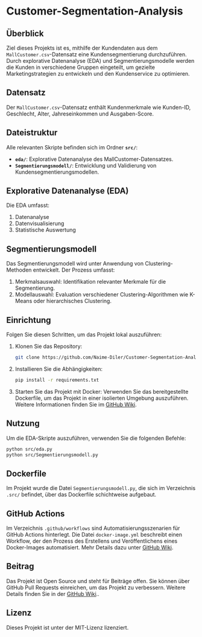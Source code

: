 # Customer-Segmentation-Analysis

## Überblick
Ziel dieses Projekts ist es, mithilfe der Kundendaten aus dem `MallCustomer.csv`-Datensatz eine Kundensegmentierung durchzuführen. Durch explorative Datenanalyse (EDA) und Segmentierungsmodelle werden die Kunden in verschiedene Gruppen eingeteilt, um gezielte Marketingstrategien zu entwickeln und den Kundenservice zu optimieren.

## Datensatz
Der `MallCustomer.csv`-Datensatz enthält Kundenmerkmale wie Kunden-ID, Geschlecht, Alter, Jahreseinkommen und Ausgaben-Score.

## Dateistruktur
Alle relevanten Skripte befinden sich im Ordner **`src/`**: 
- **`eda/`**: Explorative Datenanalyse des MallCustomer-Datensatzes.
- **`Segmentierungsmodell/`**: Entwicklung und Validierung von Kundensegmentierungsmodellen.

## Explorative Datenanalyse (EDA)
Die EDA umfasst:
1. Datenanalyse
2. Datenvisualisierung
3. Statistische Auswertung

## Segmentierungsmodell
Das Segmentierungsmodell wird unter Anwendung von Clustering-Methoden entwickelt. Der Prozess umfasst:
1. Merkmalsauswahl: Identifikation relevanter Merkmale für die Segmentierung.
2. Modellauswahl: Evaluation verschiedener Clustering-Algorithmen wie K-Means oder hierarchisches Clustering.

## Einrichtung
Folgen Sie diesen Schritten, um das Projekt lokal auszuführen:
1. Klonen Sie das Repository:
   ```bash
   git clone https://github.com/Naime-Diler/Customer-Segmentation-Analysis.git
   ```
2. Installieren Sie die Abhängigkeiten:
   ```bash
   pip install -r requirements.txt
   ```
3. Starten Sie das Projekt mit Docker:
   Verwenden Sie das bereitgestellte Dockerfile, um das Projekt in einer isolierten Umgebung auszuführen. Weitere Informationen finden Sie im [GitHub Wiki](https://github.com/Naime-Diler/Customer-Segmentation-Analysis/wiki).

## Nutzung
Um die EDA-Skripte auszuführen, verwenden Sie die folgenden Befehle:
```bash
python src/eda.py
python src/Segmentierungsmodell.py
```


## Dockerfile  
Im Projekt wurde die Datei `Segmentierungsmodell.py`, die sich im Verzeichnis `.src/` befindet, über das Dockerfile schichtweise aufgebaut.


## GitHub Actions
Im Verzeichnis `.github/workflows` sind Automatisierungsszenarien für GitHub Actions hinterlegt. Die Datei `docker-image.yml` beschreibt einen Workflow, der den Prozess des Erstellens und Veröffentlichens eines Docker-Images automatisiert. Mehr Details dazu unter [GitHub Wiki](https://github.com/Naime-Diler/Customer-Segmentation-Analysis/wiki).


## Beitrag
Das Projekt ist Open Source und steht für Beiträge offen. Sie können über GitHub Pull Requests einreichen, um das Projekt zu verbessern. Weitere Details finden Sie in der [GitHub Wiki](https://github.com/Naime-Diler/Customer-Segmentation-Analysis/wiki)..

## Lizenz
Dieses Projekt ist unter der MIT-Lizenz lizenziert.
